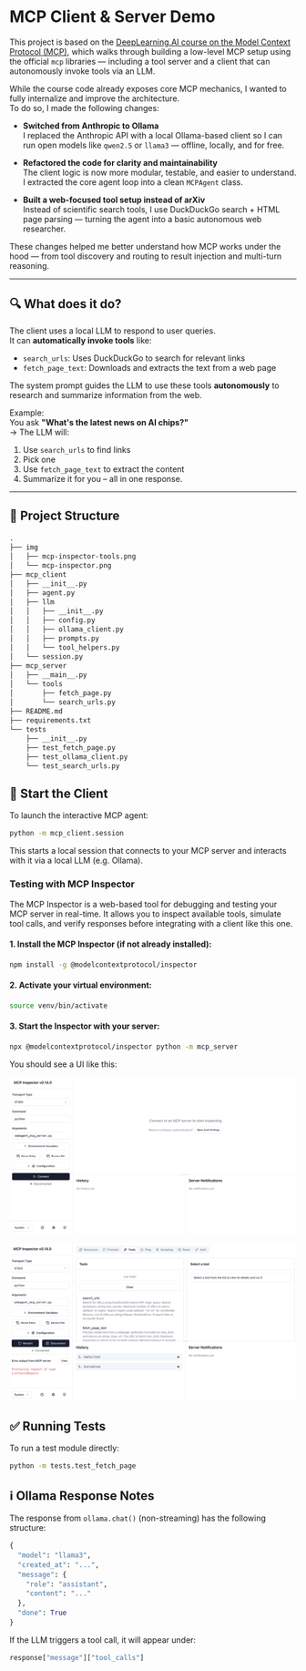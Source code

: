 # MCP Client & Server Demo

This project is based on the [DeepLearning.AI course on the Model Context Protocol (MCP)](https://learn.deeplearning.ai/courses/mcp-build-rich-context-ai-apps-with-anthropic), which walks through building a low-level MCP setup using the official `mcp` libraries — including a tool server and a client that can autonomously invoke tools via an LLM.

While the course code already exposes core MCP mechanics, I wanted to fully internalize and improve the architecture.  
To do so, I made the following changes:

- **Switched from Anthropic to Ollama**  
  I replaced the Anthropic API with a local Ollama-based client so I can run open models like `qwen2.5` or `llama3` — offline, locally, and for free.

- **Refactored the code for clarity and maintainability**  
  The client logic is now more modular, testable, and easier to understand. I extracted the core agent loop into a clean `MCPAgent` class.

- **Built a web-focused tool setup instead of arXiv**  
  Instead of scientific search tools, I use DuckDuckGo search + HTML page parsing — turning the agent into a basic autonomous web researcher.

These changes helped me better understand how MCP works under the hood — from tool discovery and routing to result injection and multi-turn reasoning.

---

## 🔍 What does it do?

The client uses a local LLM to respond to user queries.  
It can **automatically invoke tools** like:

- `search_urls`: Uses DuckDuckGo to search for relevant links
- `fetch_page_text`: Downloads and extracts the text from a web page

The system prompt guides the LLM to use these tools **autonomously** to research and summarize information from the web.

Example:  
You ask **"What's the latest news on AI chips?"**  
→ The LLM will:
1. Use `search_urls` to find links  
2. Pick one  
3. Use `fetch_page_text` to extract the content  
4. Summarize it for you – all in one response.

---

## 📂 Project Structure

```
.
├── img
│   ├── mcp-inspector-tools.png
│   └── mcp-inspector.png
├── mcp_client
│   ├── __init__.py
│   ├── agent.py
│   ├── llm
│   │   ├── __init__.py
│   │   ├── config.py
│   │   ├── ollama_client.py
│   │   ├── prompts.py
│   │   └── tool_helpers.py
│   └── session.py
├── mcp_server
│   ├── __main__.py
│   └── tools
│       ├── fetch_page.py
│       └── search_urls.py
├── README.md
├── requirements.txt
└── tests
    ├── __init__.py
    ├── test_fetch_page.py
    ├── test_ollama_client.py
    └── test_search_urls.py
```


## 🚀 Start the Client

To launch the interactive MCP agent:

```bash
python -m mcp_client.session
```

This starts a local session that connects to your MCP server and interacts with it via a local LLM (e.g. Ollama).


### Testing with MCP Inspector

The MCP Inspector is a web-based tool for debugging and testing your MCP server in real-time. It allows you to inspect available tools, simulate tool calls, and verify responses before integrating with a client like this one.

#### 1. Install the MCP Inspector (if not already installed):
```bash
npm install -g @modelcontextprotocol/inspector
```

#### 2. Activate your virtual environment:
```bash
source venv/bin/activate
```

#### 3. Start the Inspector with your server:
```bash
npx @modelcontextprotocol/inspector python -m mcp_server
```

You should see a UI like this:


![image](./img/mcp-inspector.png)

![image](./img/mcp-inspector-tools.png)


## ✅ Running Tests
To run a test module directly:

```bash
python -m tests.test_fetch_page
```

## ℹ️ Ollama Response Notes
The response from `ollama.chat()` (non-streaming) has the following structure:

```python
{
  "model": "llama3",
  "created_at": "...",
  "message": {
    "role": "assistant",
    "content": "..."
  },
  "done": True
}
```

If the LLM triggers a tool call, it will appear under:

```python
response["message"]["tool_calls"]
```